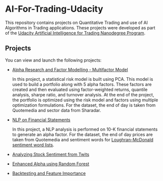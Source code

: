 # AI-For-Trading-Udacity

This repository contains projects on Quantitative Trading and use of AI Algorithms in Trading applications. These projects were developed as part of the [Udacity Artificial Intelligence for Trading Nanodegree Program](https://www.udacity.com/course/ai-for-trading--nd880). 



## Projects

You can view and launch the following projects:

- [Alpha Research and Factor Modelling - Multifactor Model](https://github.com/udaygoel/AI-For-Trading-Udacity/tree/master/Alpha%20Research%20and%20Factor%20Modelling%20-%20Multifactor%20Model)

  In this project, a statistical risk model is built using PCA. This model is used to build a portfolio along with 5 alpha factors. These factors are created and then evaluated using factor-weighted returns, quantile analysis, sharpe ratio, and turnover analysis. At the end of the project, the portfolio is optimized using the risk model and factors using multiple optimization formulations. For the dataset, the end of day is taken from Quotemedia and sector data from Sharadar.

- [NLP on Financial Statements](https://github.com/udaygoel/AI-For-Trading-Udacity/tree/master/NLP%20on%20Financial%20Statements)

  In this project, a NLP analysis is performed on 10-K financial statements to generate an alpha factor. For the dataset, the end of day prices are taken from Quotemedia and sentiment words for [Loughran-McDonald sentiment word lists](https://sraf.nd.edu/textual-analysis/resources/#LM%20Sentiment%20Word%20Lists).

- [Analyzing Stock Sentiment from Twits]()

  
  
- [Enhanced Alpha using Random Forest]()

  

- [Backtesting and Feature Importance]()

   

